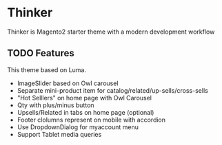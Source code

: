 # Thinker
	
Thinker is Magento2 starter theme with a modern development workflow

## TODO Features

This theme based on Luma.

* ImageSlider based on Owl carousel
* Separate mini-product item for catalog/related/up-sells/cross-sells
* "Hot Selllers" on home page with Owl Carousel
* Qty with plus/minus button
* Upsells/Related in tabs on home page (optional)
* Footer clolumns represent on mobile with accordion
* Use DropdownDialog for myaccount menu
* Support Tablet media queries
